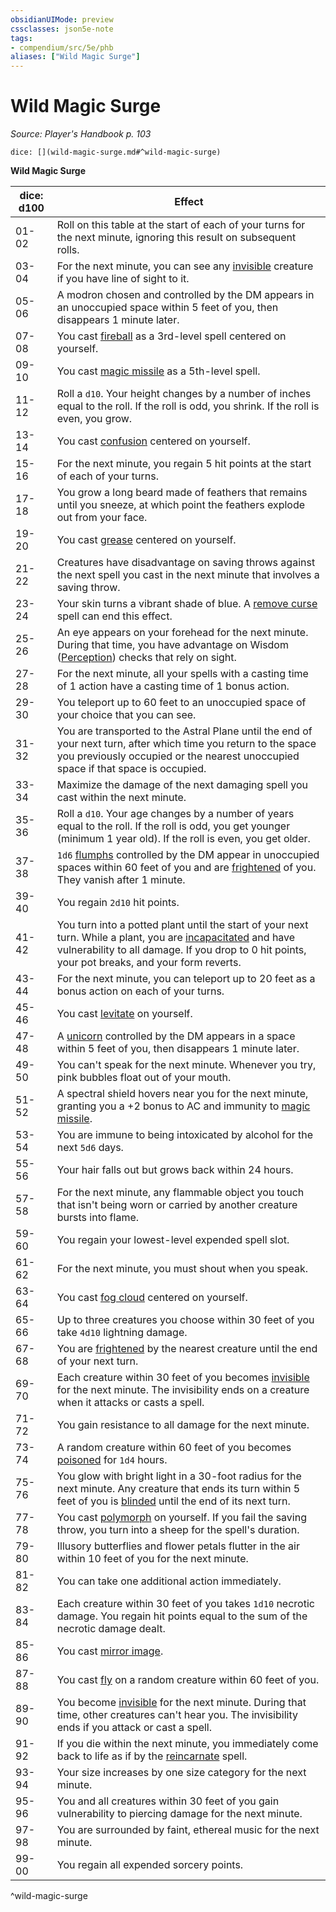 ```yaml
---
obsidianUIMode: preview
cssclasses: json5e-note
tags:
- compendium/src/5e/phb
aliases: ["Wild Magic Surge"]
---
```

# Wild Magic Surge
*Source: Player's Handbook p. 103* 

`dice: [](wild-magic-surge.md#^wild-magic-surge)`

**Wild Magic Surge**

| dice: d100 | Effect |
|------------|--------|
| 01-02 | Roll on this table at the start of each of your turns for the next minute, ignoring this result on subsequent rolls. |
| 03-04 | For the next minute, you can see any [invisible](z_compendium/rules/conditions.md#invisible) creature if you have line of sight to it. |
| 05-06 | A modron chosen and controlled by the DM appears in an unoccupied space within 5 feet of you, then disappears 1 minute later. |
| 07-08 | You cast [fireball](z_compendium/spells/fireball.md) as a 3rd-level spell centered on yourself. |
| 09-10 | You cast [magic missile](z_compendium/spells/magic-missile.md) as a 5th-level spell. |
| 11-12 | Roll a `d10`. Your height changes by a number of inches equal to the roll. If the roll is odd, you shrink. If the roll is even, you grow. |
| 13-14 | You cast [confusion](z_compendium/spells/confusion.md) centered on yourself. |
| 15-16 | For the next minute, you regain 5 hit points at the start of each of your turns. |
| 17-18 | You grow a long beard made of feathers that remains until you sneeze, at which point the feathers explode out from your face. |
| 19-20 | You cast [grease](z_compendium/spells/grease.md) centered on yourself. |
| 21-22 | Creatures have disadvantage on saving throws against the next spell you cast in the next minute that involves a saving throw. |
| 23-24 | Your skin turns a vibrant shade of blue. A [remove curse](z_compendium/spells/remove-curse.md) spell can end this effect. |
| 25-26 | An eye appears on your forehead for the next minute. During that time, you have advantage on Wisdom ([Perception](z_compendium/rules/skills.md#Perception)) checks that rely on sight. |
| 27-28 | For the next minute, all your spells with a casting time of 1 action have a casting time of 1 bonus action. |
| 29-30 | You teleport up to 60 feet to an unoccupied space of your choice that you can see. |
| 31-32 | You are transported to the Astral Plane until the end of your next turn, after which time you return to the space you previously occupied or the nearest unoccupied space if that space is occupied. |
| 33-34 | Maximize the damage of the next damaging spell you cast within the next minute. |
| 35-36 | Roll a `d10`. Your age changes by a number of years equal to the roll. If the roll is odd, you get younger (minimum 1 year old). If the roll is even, you get older. |
| 37-38 | `1d6` [flumphs](z_compendium/bestiary/aberration/flumph.md) controlled by the DM appear in unoccupied spaces within 60 feet of you and are [frightened](z_compendium/rules/conditions.md#frightened) of you. They vanish after 1 minute. |
| 39-40 | You regain `2d10` hit points. |
| 41-42 | You turn into a potted plant until the start of your next turn. While a plant, you are [incapacitated](z_compendium/rules/conditions.md#incapacitated) and have vulnerability to all damage. If you drop to 0 hit points, your pot breaks, and your form reverts. |
| 43-44 | For the next minute, you can teleport up to 20 feet as a bonus action on each of your turns. |
| 45-46 | You cast [levitate](z_compendium/spells/levitate.md) on yourself. |
| 47-48 | A [unicorn](z_compendium/bestiary/celestial/unicorn.md) controlled by the DM appears in a space within 5 feet of you, then disappears 1 minute later. |
| 49-50 | You can't speak for the next minute. Whenever you try, pink bubbles float out of your mouth. |
| 51-52 | A spectral shield hovers near you for the next minute, granting you a +2 bonus to AC and immunity to [magic missile](z_compendium/spells/magic-missile.md). |
| 53-54 | You are immune to being intoxicated by alcohol for the next `5d6` days. |
| 55-56 | Your hair falls out but grows back within 24 hours. |
| 57-58 | For the next minute, any flammable object you touch that isn't being worn or carried by another creature bursts into flame. |
| 59-60 | You regain your lowest-level expended spell slot. |
| 61-62 | For the next minute, you must shout when you speak. |
| 63-64 | You cast [fog cloud](z_compendium/spells/fog-cloud.md) centered on yourself. |
| 65-66 | Up to three creatures you choose within 30 feet of you take `4d10` lightning damage. |
| 67-68 | You are [frightened](z_compendium/rules/conditions.md#frightened) by the nearest creature until the end of your next turn. |
| 69-70 | Each creature within 30 feet of you becomes [invisible](z_compendium/rules/conditions.md#invisible) for the next minute. The invisibility ends on a creature when it attacks or casts a spell. |
| 71-72 | You gain resistance to all damage for the next minute. |
| 73-74 | A random creature within 60 feet of you becomes [poisoned](z_compendium/rules/conditions.md#poisoned) for `1d4` hours. |
| 75-76 | You glow with bright light in a 30-foot radius for the next minute. Any creature that ends its turn within 5 feet of you is [blinded](z_compendium/rules/conditions.md#blinded) until the end of its next turn. |
| 77-78 | You cast [polymorph](z_compendium/spells/polymorph.md) on yourself. If you fail the saving throw, you turn into a sheep for the spell's duration. |
| 79-80 | Illusory butterflies and flower petals flutter in the air within 10 feet of you for the next minute. |
| 81-82 | You can take one additional action immediately. |
| 83-84 | Each creature within 30 feet of you takes `1d10` necrotic damage. You regain hit points equal to the sum of the necrotic damage dealt. |
| 85-86 | You cast [mirror image](z_compendium/spells/mirror-image.md). |
| 87-88 | You cast [fly](z_compendium/spells/fly.md) on a random creature within 60 feet of you. |
| 89-90 | You become [invisible](z_compendium/rules/conditions.md#invisible) for the next minute. During that time, other creatures can't hear you. The invisibility ends if you attack or cast a spell. |
| 91-92 | If you die within the next minute, you immediately come back to life as if by the [reincarnate](z_compendium/spells/reincarnate.md) spell. |
| 93-94 | Your size increases by one size category for the next minute. |
| 95-96 | You and all creatures within 30 feet of you gain vulnerability to piercing damage for the next minute. |
| 97-98 | You are surrounded by faint, ethereal music for the next minute. |
| 99-00 | You regain all expended sorcery points. |
^wild-magic-surge